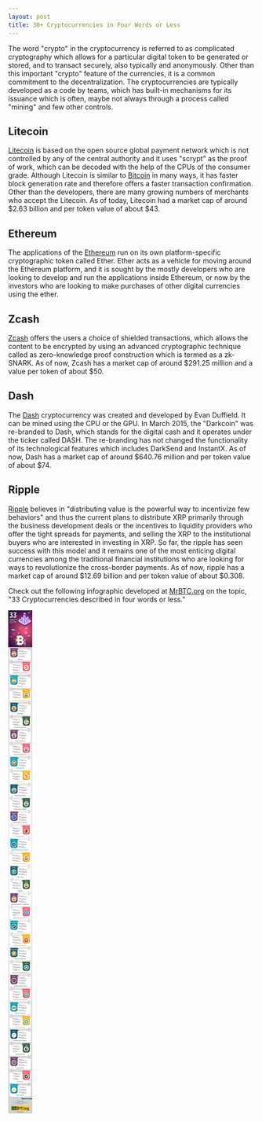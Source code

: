 ```yaml
---
layout: post
title: 30+ Cryptocurrencies in Four Words or Less
---
```


The word "crypto" in the cryptocurrency is referred to as complicated cryptography which allows for a particular digital token to be generated or stored, and to transact securely, also typically and anonymously. Other than this important "crypto" feature of the currencies, it is a common commitment to the decentralization. The cryptocurrencies are typically developed as a code by teams, which has built-in mechanisms for its issuance which is often, maybe not always through a process called "mining" and few other controls.

## Litecoin

<a href="https://litecoin.org/">Litecoin</a> is based on the open source global payment network which is not controlled by any of the central authority and it uses "scrypt" as the proof of work, which can be decoded with the help of the CPUs of the consumer grade. Although Litecoin is similar to <a href="https://bitcoin.org/">Bitcoin</a> in many ways, it has faster block generation rate and therefore offers a faster transaction confirmation. Other than the developers, there are many growing numbers of merchants who accept the Litecoin. As of today, Litecoin had a market cap of around $2.63 billion and per token value of about $43.

## Ethereum

The applications of the <a href="https://www.ethereum.org/">Ethereum</a> run on its own platform-specific cryptographic token called Ether. Ether acts as a vehicle for moving around the Ethereum platform, and it is sought by the mostly developers who are looking to develop and run the applications inside Ethereum, or now by the investors who are looking to make purchases of other digital currencies using the ether.

## Zcash

<a href="https://z.cash/">Zcash</a> offers the users a choice of shielded transactions, which allows the content to be encrypted by using an advanced cryptographic technique called as zero-knowledge proof construction which is termed as a zk-SNARK. As of now, Zcash has a market cap of around $291.25 million and a value per token of about $50.

## Dash

The <a href="https://www.dash.org/">Dash</a> cryptocurrency was created and developed by Evan Duffield. It can be mined using the CPU or the GPU. In March 2015, the "Darkcoin" was re-branded to Dash, which stands for the digital cash and it operates under the ticker called DASH. The re-branding has not changed the functionality of its technological features which includes DarkSend and InstantX. As of now, Dash has a market cap of around $640.76 million and per token value of about $74.

## Ripple

<a href="https://ripple.com/">Ripple</a> believes in "distributing value is the powerful way to incentivize few behaviors" and thus the current plans to distribute XRP primarily through the business development deals or the incentives to liquidity providers who offer the tight spreads for payments, and selling the XRP to the institutional buyers who are interested in investing in XRP. So far, the ripple has seen success with this model and it remains one of the most enticing digital currencies among the traditional financial institutions who are looking for ways to revolutionize the cross-border payments. As of now, ripple has a market cap of around $12.69 billion and per token value of about $0.308.

Check out the following infographic developed at <a href="https://mrbtc.org/">MrBTC.org</a> on the topic, "33 Cryptocurrencies described in four words or less."

![Cryptocurrencies)](/static/2019/33-cryptocurrencies-in-4-words.jpg)
